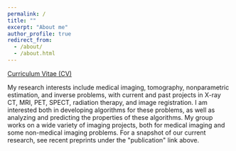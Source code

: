 ```yaml
---
permalink: /
title: ""
excerpt: "About me"
author_profile: true
redirect_from: 
  - /about/
  - /about.html
---
```


[Curriculum Vitae (CV)](https://ralobos.github.io/files/CV_RLOBOS_OCT_2023.pdf)

My research interests include medical imaging, tomography, nonparametric estimation, and inverse problems, with current and past projects in X-ray CT, MRI, PET, SPECT, radiation therapy, and image registration. I am interested both in developing algorithms for these problems, as well as analyzing and predicting the properties of these algorithms. My group works on a wide variety of imaging projects, both for medical imaging and some non-medical imaging problems. For a snapshot of our current research, see recent preprints under the "publication" link above. 
